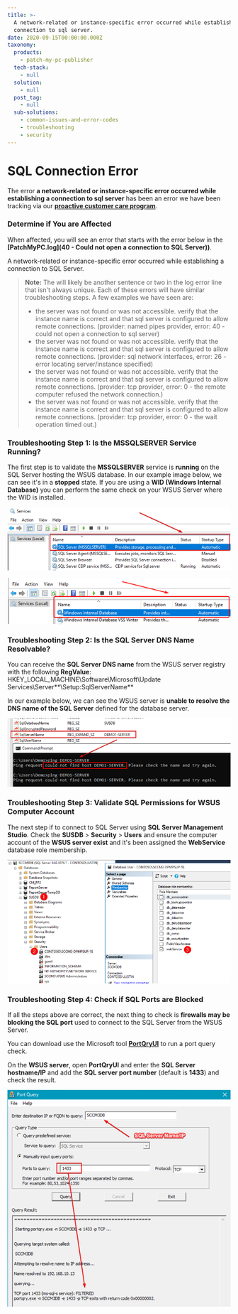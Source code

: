 ```yaml
---
title: >-
  A network-related or instance-specific error occurred while establishing a
  connection to sql server.
date: 2020-09-15T00:00:00.000Z
taxonomy:
  products:
    - patch-my-pc-publisher
  tech-stack:
    - null
  solution:
    - null
  post_tag:
    - null
  sub-solutions:
    - common-issues-and-error-codes
    - troubleshooting
    - security
---
```


# SQL Connection Error

The error **a network-related or instance-specific error occurred while establishing a connection to sql server** has been an error we have been tracking via our [**proactive customer care program**](../../proactive-customer-care/).

### Determine if You are Affected

When affected, you will see an error that starts with the error below in the **\[PatchMyPC.log]\(40 - Could not open a connection to SQL Server))**.

A network-related or instance-specific error occurred while establishing a connection to SQL Server.

> **Note:** The will likely be another sentence or two in the log error line that isn't always unique. Each of these errors will have similar troubleshooting steps. A few examples we have seen are:
>
> * the server was not found or was not accessible. verify that the instance name is correct and that sql server is configured to allow remote connections. (provider: named pipes provider, error: 40 - could not open a connection to sql server)
> * the server was not found or was not accessible. verify that the instance name is correct and that sql server is configured to allow remote connections. (provider: sql network interfaces, error: 26 - error locating server/instance specified)
> * the server was not found or was not accessible. verify that the instance name is correct and that sql server is configured to allow remote connections. (provider: tcp provider, error: 0 - the remote computer refused the network connection.)
> * the server was not found or was not accessible. verify that the instance name is correct and that sql server is configured to allow remote connections. (provider: tcp provider, error: 0 - the wait operation timed out.)

### Troubleshooting Step 1: Is the MSSQLSERVER Service Running?

The first step is to validate the **MSSQLSERVER** service is **running** on the SQL Server hosting the WSUS database. In our example image below, we can see it's in a **stopped** state. If you are using a **WID (Windows Internal Database)** you can perform the same check on your WSUS Server where the WID is installed.&#x20;

![MSSQLSERVER in stopped state on WSUS Server](../../_images/MSSQLSERVER-in-stopped-state-on-WSUS-Server.png)

![](../../_images/WID.png)

### Troubleshooting Step 2: Is the SQL Server DNS Name Resolvable?

You can receive the **SQL Server DNS name** from the WSUS server registry with the following **RegValue**: HKEY\_LOCAL\_MACHINE\Software\Microsoft\Update Services\Server\*\*\Setup:SqlServerName\*\*

In our example below, we can see the WSUS server is **unable to resolve the DNS name of the SQL Server** defined for the database server.

![WSUS SqlerverName not resolvable DNS](../../_images/WSUS-SqlerverName-not-resolvable-DNS.png)

### Troubleshooting Step 3: Validate SQL Permissions for WSUS Computer Account

The next step if to connect to SQL Server using **SQL Server Management Studio**. Check the **SUSDB** > **Security** > **Users** and ensure the computer account of the **WSUS server exist** and it's been assigned the **WebService** database role membership.

![Validate WSUS Server has ebService SQL Membership Role](../../_images/Validate-WSUS-Server-has-ebService-SQL-Membership-Role.png)

### Troubleshooting Step 4: Check if SQL Ports are Blocked

If all the steps above are correct, the next thing to check is **firewalls may be blocking the SQL port** used to connect to the SQL Server from the WSUS Server.

You can download use the Microsoft tool [**PortQryUI**](https://www.microsoft.com/en-us/download/details.aspx?id=24009) to run a port query check.

On the **WSUS server**, open **PortQryUI** and enter the **SQL Server hostname/IP** and add the **SQL server port number** (default is **1433**) and check the result.

![SQL Server Port Filtered from WSUS Server](../../_images/SQL-Server-Port-Filtered-from-WSUS-Server.png)
